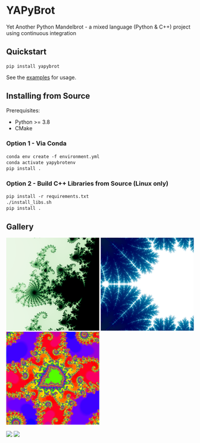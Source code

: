# YAPyBrot 

Yet Another Python Mandelbrot - a mixed language (Python & C++) project using continuous integration 

## Quickstart

```
pip install yapybrot
```

See the [examples](./examples) for usage. 

## Installing from Source 

Prerequisites: 

* Python >= 3.8 
* CMake 

### Option 1 - Via Conda

```
conda env create -f environment.yml
conda activate yapybrotenv
pip install .
```

### Option 2 - Build C++ Libraries from Source (Linux only)

```
pip install -r requirements.txt
./install_libs.sh
pip install .
```

## Gallery 

<p float="left">
  <img src="./examples/static1.png" width="250" />
  <img src="./examples/static2.png" width="250" /> 
  <img src="./examples/static3.png" width="250" />
</p>

<p float="left">
  <img src="./examples/zoom1.gif" width="375" />
  <img src="./examples/zoom2.gif" width="375" /> 
</p>
